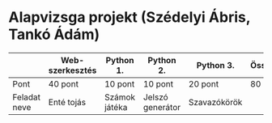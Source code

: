 # Alapvizsga projekt (Szédelyi Ábris, Tankó Ádám)
|      | Web-szerkesztés | Python 1. | Python 2. | Python 3. | Összesen |
|------|-----------------|-----------|-----------|-----------|----------|
| Pont |     40 pont     |  10 pont  |  10 pont  |  20 pont  |  80 pont |
| Feladat neve |  Enté tojás |  Számok játéka  |  Jelszó generátor  |  Szavazókörök  |
